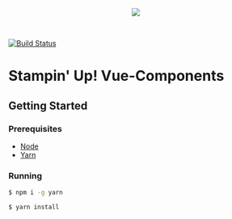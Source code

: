 <p align="center"><img align="center" src="https://media.stampinup.com/core/images/logo_customer.png"/></p><br/>

[![Build Status](https://dev.azure.com/stampinup/Ordering%20System/_apis/build/status/Vue%20Components/Gate%20-%20Vue%20Components?branchName=master)](https://dev.azure.com/stampinup/Ordering%20System/_build/latest?definitionId=415&branchName=master)

# Stampin' Up! Vue-Components

## Getting Started

### Prerequisites

 - [Node](https://github.com/nvm-sh/nvm)
 - [Yarn](https://yarnpkg.com/en/docs/install#windows-stable)


### Running
```sh
$ npm i -g yarn 
```
```sh
$ yarn install
```
